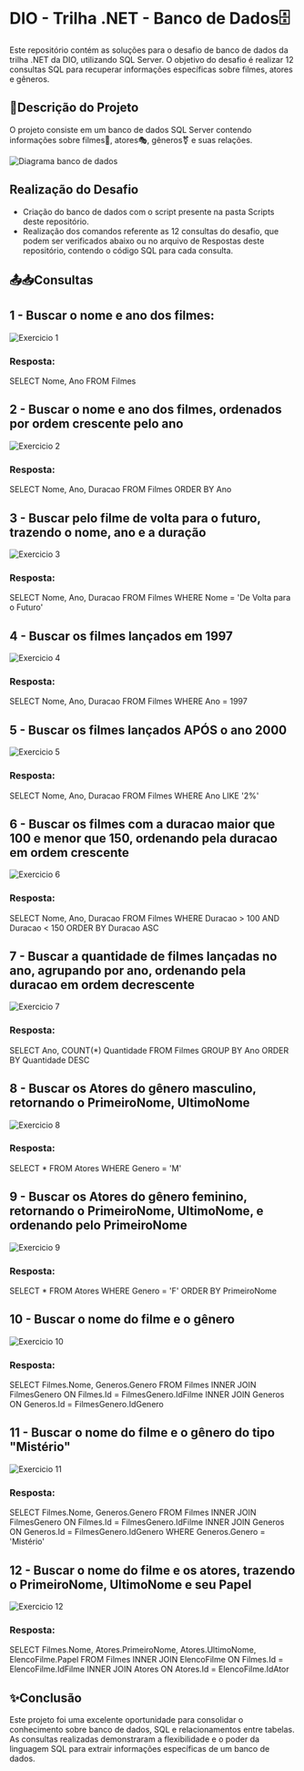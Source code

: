 # DIO - Trilha .NET - Banco de Dados🗄️

Este repositório contém as soluções para o desafio de banco de dados da trilha .NET da DIO, utilizando SQL Server. O objetivo do desafio é realizar 12 consultas SQL para recuperar informações específicas sobre filmes, atores e gêneros.

## 📑Descrição do Projeto

O projeto consiste em um banco de dados SQL Server contendo informações sobre filmes🎥, atores🎭, gêneros⚧️ e suas relações. 

![Diagrama banco de dados](Imagens/diagrama.png)

## Realização do Desafio

- Criação do banco de dados com o script presente na pasta Scripts deste repositório. 
- Realização dos comandos referente as 12 consultas do desafio, que podem ser verificados abaixo ou no arquivo de Respostas deste repositório, contendo o código SQL para cada consulta.


## 📤📥Consultas 

## 1 - Buscar o nome e ano dos filmes:

![Exercicio 1](Imagens/1.png)

### Resposta:
SELECT Nome, Ano FROM Filmes

## 2 - Buscar o nome e ano dos filmes, ordenados por ordem crescente pelo ano

![Exercicio 2](Imagens/2.png)

### Resposta: 
SELECT Nome, Ano, Duracao FROM Filmes
ORDER BY Ano

## 3 - Buscar pelo filme de volta para o futuro, trazendo o nome, ano e a duração

![Exercicio 3](Imagens/3.png)

### Resposta: 
SELECT Nome, Ano, Duracao FROM Filmes
WHERE Nome = 'De Volta para o Futuro'

## 4 - Buscar os filmes lançados em 1997

![Exercicio 4](Imagens/4.png)

### Resposta: 
SELECT Nome, Ano, Duracao FROM Filmes
WHERE Ano = 1997

## 5 - Buscar os filmes lançados APÓS o ano 2000

![Exercicio 5](Imagens/5.png)

### Resposta:
SELECT Nome, Ano, Duracao FROM Filmes
WHERE Ano LIKE '2%'


## 6 - Buscar os filmes com a duracao maior que 100 e menor que 150, ordenando pela duracao em ordem crescente

![Exercicio 6](Imagens/6.png)

### Resposta: 
SELECT Nome, Ano, Duracao FROM Filmes
WHERE Duracao > 100 AND Duracao < 150
ORDER BY Duracao ASC

## 7 - Buscar a quantidade de filmes lançadas no ano, agrupando por ano, ordenando pela duracao em ordem decrescente

![Exercicio 7](Imagens/7.png)

### Resposta:
SELECT Ano, COUNT(*) Quantidade FROM Filmes
GROUP BY Ano
ORDER BY Quantidade DESC

## 8 - Buscar os Atores do gênero masculino, retornando o PrimeiroNome, UltimoNome

![Exercicio 8](Imagens/8.png)

### Resposta: 
SELECT * FROM Atores
WHERE Genero = 'M'

## 9 - Buscar os Atores do gênero feminino, retornando o PrimeiroNome, UltimoNome, e ordenando pelo PrimeiroNome

![Exercicio 9](Imagens/9.png)

### Resposta: 
SELECT * FROM Atores
WHERE Genero = 'F'
ORDER BY PrimeiroNome

## 10 - Buscar o nome do filme e o gênero

![Exercicio 10](Imagens/10.png)

### Resposta:
SELECT Filmes.Nome, Generos.Genero 
FROM Filmes
INNER JOIN FilmesGenero ON Filmes.Id = FilmesGenero.IdFilme
INNER JOIN Generos ON Generos.Id = FilmesGenero.IdGenero

## 11 - Buscar o nome do filme e o gênero do tipo "Mistério"

![Exercicio 11](Imagens/11.png)

### Resposta: 
SELECT Filmes.Nome, Generos.Genero
FROM Filmes INNER JOIN FilmesGenero ON Filmes.Id = FilmesGenero.IdFilme
INNER JOIN Generos ON Generos.Id = FilmesGenero.IdGenero
WHERE Generos.Genero = 'Mistério'

## 12 - Buscar o nome do filme e os atores, trazendo o PrimeiroNome, UltimoNome e seu Papel

![Exercicio 12](Imagens/12.png)

### Resposta:
SELECT Filmes.Nome, Atores.PrimeiroNome, Atores.UltimoNome, ElencoFilme.Papel
FROM Filmes INNER JOIN ElencoFilme ON Filmes.Id = ElencoFilme.IdFilme
INNER JOIN Atores ON Atores.Id = ElencoFilme.IdAtor


## ✨Conclusão
Este projeto foi uma excelente oportunidade para consolidar o conhecimento sobre banco de dados, SQL e relacionamentos entre tabelas. As consultas realizadas demonstraram a flexibilidade e o poder da linguagem SQL para extrair informações específicas de um banco de dados.



